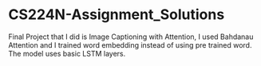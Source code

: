 # CS224N-Assignment_Solutions

Final Project that I did is Image Captioning with Attention, I used Bahdanau Attention and I trained word embedding instead of using pre trained word.
The model uses basic LSTM layers.
